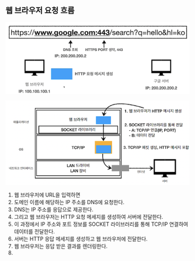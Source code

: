 ## 웹 브라우저 요청 흐름

![img](https://github.com/dilmah0203/TIL/blob/main/Image/Web%20Browser.png)

![img3](https://github.com/dilmah0203/TIL/blob/main/Image/Web%20Browser3.png)

1. 웹 브라우저에 URL을 입력하면
2. 도메인 이름에 해당하는 IP 주소를 DNS에 요청한다.
3. DNS는 IP 주소를 응답으로 제공한다. 
4. 그리고 웹 브라우저는 HTTP 요청 메세지를 생성하여 서버에 전달한다.
5. 이 과정에서 IP 주소와 포트 정보를 SOCKET 라이브러리를 통해 TCP/IP 연결하여 데이터를 전달한다.
6. 서버는 HTTP 응답 메세지를 생성하고 웹 브라우저에 전달한다.
7. 웹 브라우저는 응답 받은 결과를 렌더링한다.
8. 
